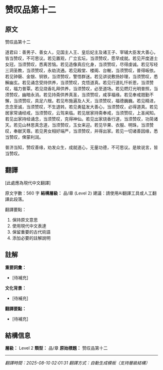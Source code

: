 # 赞叹品第十二

## 原文

赞叹品第十二

道君曰：善男子、善女人，见国主人王、皇后妃主及诸王子、宰辅大臣发大善心，皆当赞叹，不可思议。若见置观，广立玄坛，当须赞叹，愿早成就。若见开度道士女冠，当须赞叹，悉离苦恼。若见造像真应化身，当须赞叹，尽得虔诚。若见写经三洞圣教，当须赞叹，永劫流通。若见殿堂、楼阁、台榭，当须赞叹，普得皈依。若见钟磬、金银、铜铁，当须赞叹，警悟群迷。若见讲说敷扬妙理，当须赞叹，悉解幽玄。若见诵念受持供养，当须赞叹，克悟道真。若见行道礼忏祈恩，当须赞叹，福力普覃。若见烧香礼拜供养，当须赞叹，必至道场。若见燃灯光明普照，当须赞叹，幽暗永消。若见持斋供养真圣，当须赞叹，咸享福缘。若见奉戒翘勤不懈，当须赞叹，具足六根。若见布施遍及人天，当须赞叹，福德巍巍。若见精进，念念至诚，当须赞叹，不生退转。若见勇猛发大善心，当须赞叹，必得道真。若见居家常诵经戒，当须赞叹，云驾来临。若见居家持斋奉戒，当须赞叹，上圣闻知。若见出家持经诵念，当须赞叹，克得神仙。若见出家烧香行道，当须赞叹，功简诸天。若见山林思真念道，当须赞叹，玉女来迎。若见华果、衣服、明珠，当须赞叹，奉献天尊。若见男女相好端严，当须赞叹，并得出家。若见一切诸善因缘，悉当赞叹，俾蒙利润。

普济当知，赞叹善缘，劝发众生，成就道心，无量功德，不可思议。是故说言，皆当赞叹。

## 翻譯

[此處應為現代中文翻譯]

原文字數：560 字
**結構層級：** 品/章 (Level 2)
建議：請使用AI翻譯工具或人工翻譯此段落。

翻譯要點：
1. 保持原文意思
2. 使用現代中文表達
3. 保留重要的古代術語
4. 添加必要的註解說明

## 註解

**重要詞彙：**
- [待補充]

**文化背景：**
- [待補充]

**翻譯要點：**
- [待補充]

## 結構信息

**層級：** Level 2
**類型：** 品/章
**原始標題：** 赞叹品第十二

---
*翻譯時間：2025-08-10 02:01:31*
*翻譯方式：自動生成模板（支持層級結構）*
